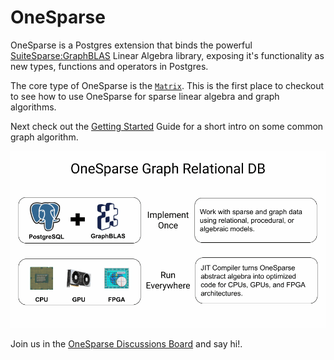 # OneSparse

OneSparse is a Postgres extension that binds the powerful
[SuiteSparse:GraphBLAS](http://faculty.cse.tamu.edu/davis/GraphBLAS.html)
Linear Algebra library, exposing it's functionality as new types,
functions and operators in Postgres.

The core type of OneSparse is the [`Matrix`](test_matrix_header.md).
This is the first place to checkout to see how to use OneSparse for
sparse linear algebra and graph algorithms.

Next check out the [Getting Started](test_examples_header.md) Guide
for a short intro on some common graph algorithm.

![OneSparse Image Carousel](animated_fade_carousel.gif)

Join us in the [OneSparse Discussions
Board](https://github.com/OneSparse/OneSparse/discussions) and say
hi!.

